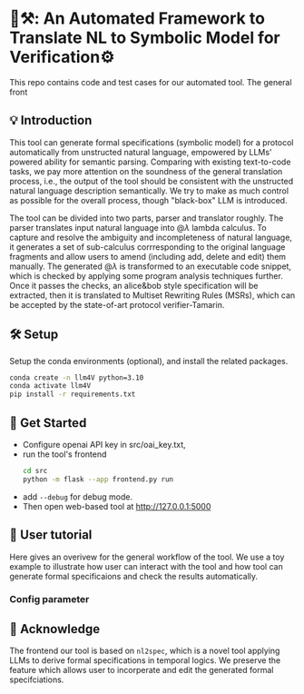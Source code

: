 # 🤔⚒️: An Automated Framework to Translate NL to Symbolic Model for Verification⚙️

This repo contains code and test cases for our automated tool. The general front

## 💡 Introduction

This tool can generate formal specifications (symbolic model) for a protocol automatically from unstructed natural language, empowered by LLMs' powered ability for semantic parsing. Comparing with existing text-to-code tasks, we pay more attention on the soundness of the general translation process, i.e., the output of the tool should be consistent with the unstructed natural language description semantically. We try to make as much control as possible for the overall process, though "black-box" LLM is introduced.

The tool can be divided into two parts, parser and translator roughly. The parser translates input natural language into @$\lambda$ lambda calculus. To capture and resolve the ambiguity and incompleteness of natural language, it generates a set of sub-calculus corrresponding to the original language fragments and allow users to amend (including add, delete and edit) them manually. The generated @$\lambda$ is transformed to an executable code snippet, which is checked by applying some program analysis techniques further. Once it passes the checks, an alice&bob style specification will be extracted, then it is translated to Multiset Rewriting Rules (MSRs), which can be accepted by the state-of-art protocol verifier-Tamarin.

## 🛠️ Setup

Setup the conda environments (optional), and install the related packages.
```bash
conda create -n llm4V python=3.10
conda activate llm4V
pip install -r requirements.txt
```

## 🚀 Get Started

- Configure openai API key in src/oai_key.txt,
- run the tool's frontend
    ```bash
    cd src
    python -m flask --app frontend.py run
    ```
- add ```--debug``` for debug mode.
- Then open web-based tool at http://127.0.0.1:5000

## 💬 User tutorial

Here gives an overivew for the general workflow of the tool. We use a toy example to illustrate how user can interact with the tool and how tool can generate formal specificaions and check the results automatically.



### Config parameter 


## 🖖 Acknowledge

The frontend our tool is based on `nl2spec`, which is a novel tool applying LLMs to derive formal specifications in temporal logics. We preserve the feature which allows user to incorperate and edit the generated formal specifciations.